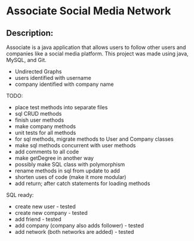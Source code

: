 # Associate Social Media Network

## Description:
Associate is a java application that allows users to follow other
users and companies like a social media platform. This project was
made using java, MySQL, and Git. 

- Undirected Graphs
- users identified with username
- company identified with company name

TODO:
- place test methods into separate files
- sql CRUD methods
- finish user methods
- make company methods
- unit tests for all methods
- for sql methods, migrate methods to User and Company classes
- make sql methods concurrent with user methods
- add comments to all code
- make getDegree in another way
- possibly make SQL class with polymorphism
- rename methods in sql from update to add
- shorten uses of code (make it more modular)
- add return; after catch statements for loading methods

SQL ready:
- create new user - tested
- create new company - tested
- add friend - tested
- add company (company also adds follower) - tested
- add network (both networks are added) - tested